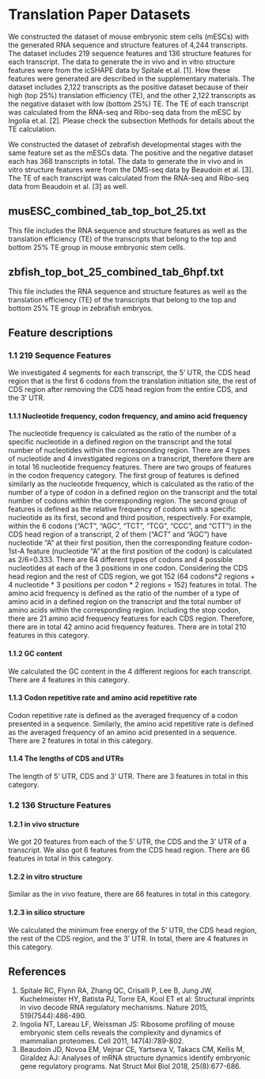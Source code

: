 # Translation Paper Datasets
We constructed the dataset of mouse embryonic stem cells (mESCs) with the generated RNA sequence and structure features of 4,244 transcripts. The dataset includes 219 sequence features and 136 structure features for each transcript. The data to generate the in vivo and in vitro structure features were from the icSHAPE data by Spitale et.al. [1]. How these features were generated are described in the supplementary materials. The dataset includes 2,122 transcripts as the positive dataset because of their high (top 25%) translation efficiency (TE), and the other 2,122 transcripts as the negative dataset with low (bottom 25%) TE. The TE of each transcript was calculated from the RNA-seq and Ribo-seq data from the mESC by Ingolia et.al. [2]. Please check the subsection Methods for details about the TE calculation.

We constructed the dataset of zebrafish developmental stages with the same feature set as the mESCs data. The positive and the negative dataset each has 368 transcripts in total.  The data to generate the in vivo and in vitro structure features were from the DMS-seq data by Beaudoin et al. [3]. The TE of each transcript was calculated from the RNA-seq and Ribo-seq data from Beaudoin et al. [3] as well.


## musESC_combined_tab_top_bot_25.txt

This file includes the RNA sequence and structure features as well as the translation efficiency (TE) of the transcripts that belong to the top and bottom 25% TE group in mouse embryonic stem cells.


## zbfish_top_bot_25_combined_tab_6hpf.txt

This file includes the RNA sequence and structure features as well as the translation efficiency (TE) of the transcripts that belong to the top and bottom 25% TE group in zebrafish embryos.


## Feature descriptions


### 1.1 219 Sequence Features
We investigated 4 segments for each transcript, the 5’ UTR, the CDS head region that is the first 6 codons from the translation initiation site, the rest of CDS region after removing the CDS head region from the entire CDS, and the 3’ UTR. 

#### 1.1.1 Nucleotide frequency, codon frequency, and amino acid frequency
The nucleotide frequency is calculated as the ratio of the number of a specific nucleotide in a defined region on the transcript and the total number of nucleotides within the corresponding region. There are 4 types of nucleotide and 4 investigated regions on a transcript, therefore there are in total 16 nucleotide frequency features.
There are two groups of features in the codon frequency category. The first group of features is defined similarly as the nucleotide frequency, which is calculated as the ratio of the number of a type of codon in a defined region on the transcript and the total number of codons within the corresponding region. The second group of features is defined as the relative frequency of codons with a specific nucleotide as its first, second and third position, respectively. For example, within the 6 codons (“ACT”, “AGC”, “TCT”, “TCG”, “CCC”, and “CTT”) in the CDS head region of a transcript, 2 of them (“ACT” and “AGC”) have nucleotide “A” at their first position, then the corresponding feature codon-1st-A feature (nucleotide “A” at the first position of the codon) is calculated as 2/6=0.333. There are 64 different types of codons and 4 possible nucleotides at each of the 3 positions in one codon. Considering the CDS head region and the rest of CDS region, we got 152 (64 codons*2 regions + 4 nucleotide * 3 positions per codon * 2 regions = 152) features in total.
The amino acid frequency is defined as the ratio of the number of a type of amino acid in a defined region on the transcript and the total number of amino acids within the corresponding region. Including the stop codon, there are 21 amino acid frequency features for each CDS region. Therefore, there are in total 42 amino acid frequency features.
There are in total 210 features in this category.

#### 1.1.2 GC content
We calculated the GC content in the 4 different regions for each transcript. There are 4 features in this category.

#### 1.1.3 Codon repetitive rate and amino acid repetitive rate
Codon repetitive rate is defined as the averaged frequency of a codon presented in a sequence. Similarly, the amino acid repetitive rate is defined as the averaged frequency of an amino acid presented in a sequence.
There are 2 features in total in this category.

#### 1.1.4 The lengths of CDS and UTRs
The length of 5’ UTR, CDS and 3’ UTR.
There are 3 features in total in this category.

### 1.2 136 Structure Features
#### 1.2.1 in vivo structure
We got 20 features from each of the 5’ UTR, the CDS and the 3’ UTR of a transcript. We also got 6 features from the CDS head region.
There are 66 features in total in this category.

#### 1.2.2 in vitro structure
Similar as the in vivo feature, there are 66 features in total in this category.

#### 1.2.3 in silico structure
We calculated the minimum free energy of the 5’ UTR, the CDS head region, the rest of the CDS region, and the 3’ UTR.
In total, there are 4 features in this category.


## References

1.	Spitale RC, Flynn RA, Zhang QC, Crisalli P, Lee B, Jung JW, Kuchelmeister HY, Batista PJ, Torre EA, Kool ET et al: Structural imprints in vivo decode RNA regulatory mechanisms. Nature 2015, 519(7544):486-490.
2.	Ingolia NT, Lareau LF, Weissman JS: Ribosome profiling of mouse embryonic stem cells reveals the complexity and dynamics of mammalian proteomes. Cell 2011, 147(4):789-802.
3.	Beaudoin JD, Novoa EM, Vejnar CE, Yartseva V, Takacs CM, Kellis M, Giraldez AJ: Analyses of mRNA structure dynamics identify embryonic gene regulatory programs. Nat Struct Mol Biol 2018, 25(8):677-686.


